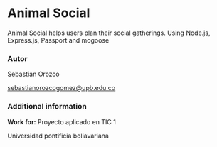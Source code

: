 # Animal Social

Animal Social helps users plan their social gatherings. Using Node.js, Express.js, Passport and mogoose

### Autor

Sebastian Orozco

sebastianorozcogomez@upb.edu.co

### Additional information

**Work for:** Proyecto aplicado en TIC 1

Universidad pontificia boliavariana
